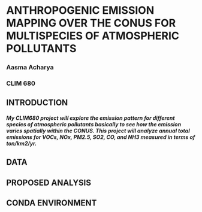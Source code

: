 # ANTHROPOGENIC EMISSION MAPPING OVER THE CONUS FOR MULTISPECIES OF ATMOSPHERIC POLLUTANTS

### Aasma Acharya
### CLIM 680

## INTRODUCTION
##### My CLIM680 project will explore the emission pattern for different species of atmospheric pollutants basically to see how the emission varies spatially within the CONUS. This project will analyze annual total emissions for VOCs, NOx, PM2.5, SO2, CO, and NH3 measured in terms of ton/km2/yr.

## DATA
## PROPOSED ANALYSIS
## CONDA ENVIRONMENT
                      
